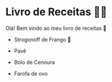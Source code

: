 # Livro de Receitas :woman_cook:

Olá! Bem vindo ao meu livro de receitas :clap:

- Strogonoff de Frango :chicken:

- Pavê

- Bolo de Cenoura

- Farofa de ovo  

